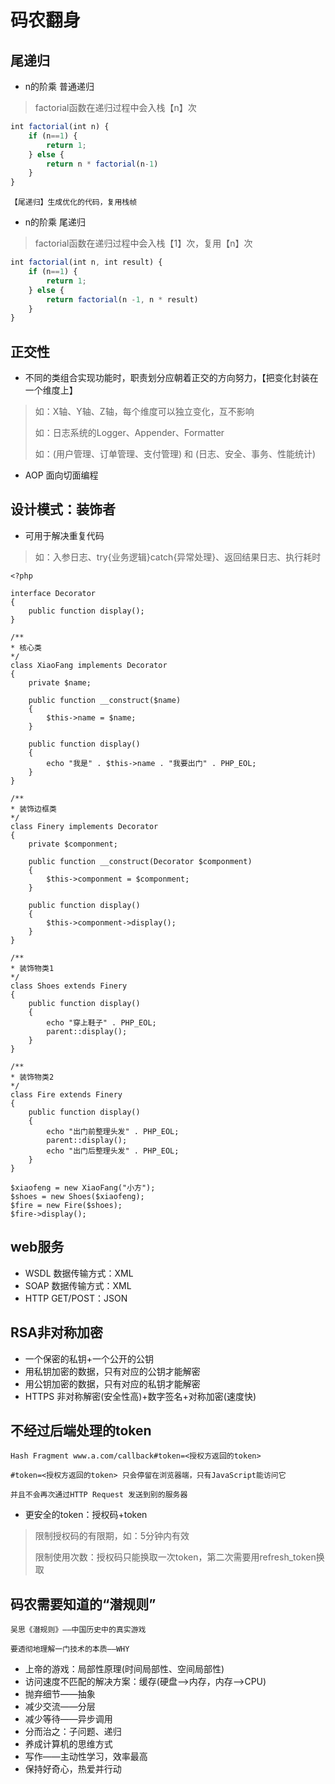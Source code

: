 # 码农翻身

## 尾递归

* n的阶乘 普通递归
> factorial函数在递归过程中会入栈【n】次
```javascript
int factorial(int n) {
    if (n==1) {
        return 1;
    } else {
        return n * factorial(n-1) 
    }
}
```

```tip
【尾递归】生成优化的代码，复用栈帧
```
* n的阶乘 尾递归
> factorial函数在递归过程中会入栈【1】次，复用【n】次
```javascript
int factorial(int n, int result) {
    if (n==1) {
        return 1;
    } else {
        return factorial(n -1, n * result) 
    }
}
```

## 正交性

* 不同的类组合实现功能时，职责划分应朝着正交的方向努力，【把变化封装在一个维度上】
> 如：X轴、Y轴、Z轴，每个维度可以独立变化，互不影响
> 
> 如：日志系统的Logger、Appender、Formatter
>
> 如：(用户管理、订单管理、支付管理) 和 (日志、安全、事务、性能统计)

* AOP 面向切面编程


## 设计模式：装饰者

* 可用于解决重复代码
> 如：入参日志、try{业务逻辑}catch{异常处理}、返回结果日志、执行耗时

```phpregexp
<?php

interface Decorator
{
    public function display();
}

/**
* 核心类
*/
class XiaoFang implements Decorator
{
    private $name;
    
    public function __construct($name)
    {
        $this->name = $name;
    }

    public function display()
    {
        echo "我是" . $this->name . "我要出门" . PHP_EOL;
    }
}

/**
* 装饰边框类
*/
class Finery implements Decorator
{
    private $componment;

    public function __construct(Decorator $componment)
    {
        $this->componment = $componment;
    }

    public function display()
    {
        $this->componment->display();
    }
}

/**
* 装饰物类1
*/
class Shoes extends Finery
{
    public function display()
    {
        echo "穿上鞋子" . PHP_EOL;
        parent::display();
    }
}

/**
* 装饰物类2
*/
class Fire extends Finery
{
    public function display()
    {
        echo "出门前整理头发" . PHP_EOL;
        parent::display();
        echo "出门后整理头发" . PHP_EOL;   
    }
}

$xiaofeng = new XiaoFang("小方");
$shoes = new Shoes($xiaofeng);
$fire = new Fire($shoes);
$fire->display();
```


## web服务

* WSDL 数据传输方式：XML
* SOAP 数据传输方式：XML
* HTTP GET/POST：JSON

## RSA非对称加密

* 一个保密的私钥+一个公开的公钥
* 用私钥加密的数据，只有对应的公钥才能解密
* 用公钥加密的数据，只有对应的私钥才能解密
* HTTPS 非对称解密(安全性高)+数字签名+对称加密(速度快)

## 不经过后端处理的token

```tip
Hash Fragment www.a.com/callback#token=<授权方返回的token>

#token=<授权方返回的token> 只会停留在浏览器端，只有JavaScript能访问它

并且不会再次通过HTTP Request 发送到别的服务器
```

* 更安全的token：授权码+token
> 限制授权码的有限期，如：5分钟内有效
>
> 限制使用次数：授权码只能换取一次token，第二次需要用refresh_token换取


## 码农需要知道的“潜规则”

```tip
吴思《潜规则》——中国历史中的真实游戏

要透彻地理解一门技术的本质——WHY
```

* 上帝的游戏：局部性原理(时间局部性、空间局部性)
* 访问速度不匹配的解决方案：缓存(硬盘——>内存，内存——>CPU)
* 抛弃细节——抽象
* 减少交流——分层
* 减少等待——异步调用
* 分而治之：子问题、递归
* 养成计算机的思维方式 
* 写作——主动性学习，效率最高
* 保持好奇心，热爱并行动